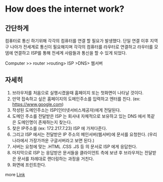 # How does the internet work?

## 간단하게

컴퓨터로 통신 하기위해 각각의 컴퓨터를 연결 할 필요가 발생했다.
단일 연결 이후 지역구 나아가 전세계로 통신이 필요해지며
각각의 컴퓨터를 라우터로 연결하고 라우터를 모뎀에 연결하고
ISP를 통해 전세계 사람들과 통신을 할 수 있게 되었다.

Computer >> router >routing> ISP >DNS> 웹서버

## 자세히

1. 브라우저를 처음으로 실행시켰을때 홈페이지 또는 첫화면이 나타날 것이다.
2. 만약 접속하고 싶은 홈페이지의 도메인주소를 입력하고 엔터를 친다.
   (ex: https://www.google.com)
3. 작성된 도메인주소는 ISP(인터넷서비스제공자)에게 전달된다.
4. 도메인 주소를 전달받은 ISP 는 회사내 자체적으로 보유하고 있는 DNS 에서 똑같은 도메인명이 존재하는지 찾는다.
5. 찾은 IP주소를 (ex: 172.217.7.23) ISP 에 가져다준다.
6. 그리고 ISP 에서는 전달받은 IP 주소의 메인서버(웹서버)에 문서를 요청한다.
   (우리나라에서 가장가까운 구글서버라고 보면 된다.)
7. 서버는 요청에 맞는 .HTML .CSS .JS 등 의 문서로 ISP 에게 응답한다.
8. 마지막으로 ISP 는 응답받은 문서들을 클라이언트 측에 보낸 후
   브라우저는 전달받은 문서를 차례대로 랜더링하는 과정을 거친다.
9. 화면에 프린트한다.

more [Link](https://developer.mozilla.org/ko/docs/Learn/Common_questions/How_does_the_Internet_work)

